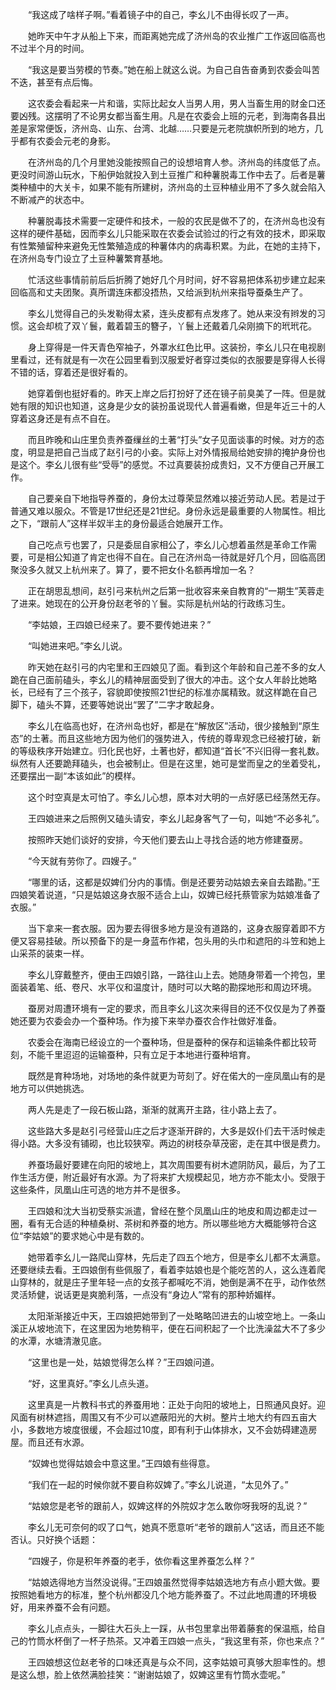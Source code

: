 　　“我这成了啥样子啊。”看着镜子中的自己，李幺儿不由得长叹了一声。

　　她昨天中午才从船上下来，而距离她完成了济州岛的农业推广工作返回临高也不过半个月的时间。

　　“我这是要当劳模的节奏。”她在船上就这么说。为自己自告奋勇到农委会叫苦不迭，甚至有点后悔。

　　这农委会看起来一片和谐，实际比起女人当男人用，男人当畜生用的财金口还要凶残。这摆明了不论男女都当畜生用。凡是在农委会上班的元老，到海南各县出差是家常便饭，济州岛、山东、台湾、北越……只要是元老院旗帜所到的地方，几乎都有农委会元老的身影。

　　在济州岛的几个月里她没能按照自己的设想培育人参。济州岛的纬度低了点。更没时间游山玩水，下船伊始就投入到土豆推广和种薯脱毒工作中去了。后者是薯类种植中的大关卡，如果不能有所建树，济州岛的土豆种植业用不了多久就会陷入不断减产的状态中。

　　种薯脱毒技术需要一定硬件和技术，一般的农民是做不了的，在济州岛也没有这样的硬件基础，因而李幺儿只能采取在农委会试验过的行之有效的技术，即采取有性繁殖留种来避免无性繁殖造成的种薯体内的病毒积累。为此，在她的主持下，在济州岛专门设立了土豆种薯繁育基地。

　　忙活这些事情前前后后折腾了她好几个月时间，好不容易把体系初步建立起来回临高和丈夫团聚。真所谓连床都没捂热，又给派到杭州来指导蚕桑生产了。

　　李幺儿觉得自己的头发勒得太紧，连头皮都有点发疼了。她从来没有辫发的习惯。这会却梳了双丫鬟，戴着碧玉的簪子，丫鬟上还戴着几朵刚摘下的玳玳花。

　　身上穿得是一件天青色窄袖子，外罩水红色比甲。这装扮，李幺儿只在电视剧里看过，还有就是有一次在公园里看到汉服爱好者穿过类似的衣服要是穿得人长得不错的话，穿着还是很好看的。

　　她穿着倒也挺好看的。昨天上岸之后打扮好了还在镜子前臭美了一阵。但是就她有限的知识也知道，这身是少女的装扮虽说现代人普遍看嫩，但是年近三十的人穿着这身还是有点不自在。

　　而且昨晚和山庄里负责养蚕缫丝的土著“打头”女子见面谈事的时候。对方的态度，明显是把自己当成了赵引弓的小妾。实际上对外情报局给她安排的掩护身份也是这个。李幺儿很有些“受辱”的感觉。不过真要装扮成贵妇，又不方便自己开展工作。

　　自己要亲自下地指导养蚕的，身份太过尊荣显然难以接近劳动人民。若是过于普通又难以服众。不管是17世纪还是21世纪。身份永远是最重要的人物属性。相比之下，“跟前人”这样半奴半主的身份最适合她展开工作。

　　自己吃点亏也罢了，只是委屈自家相公了，李幺儿心想着虽然是革命工作需要，可是相公知道了肯定也得不自在。自己在济州岛一待就是好几个月，回临高团聚没多久就又上杭州来了。算了，要不把女仆名额再增加一名？

　　正在胡思乱想间，赵引弓来杭州之后第一批收容来亲自教育的“一期生”芙蓉走了进来。她现在的公开身份赵老爷的丫鬟。实际是杭州站的行政练习生。

　　“李姑娘，王四娘已经来了。要不要传她进来？”

　　“叫她进来吧。”李幺儿说。

　　昨天她在赵引弓的内宅里和王四娘见了面。看到这个年龄和自己差不多的女人跪在自己面前磕头，李幺儿的精神层面受到了很大的冲击。这个女人年龄比她略长，已经有了三个孩子，容貌即使按照21世纪的标准亦属精致。就这样跪在自己脚下，磕头不算，还要等她说出“罢了”二字才敢起身。

　　李幺儿在临高也好，在济州岛也好，都是在“解放区”活动，很少接触到“原生态”的土著。而且这些地方因为他们的强势进入，传统的尊卑观念已经被打破，新的等级秩序开始建立。归化民也好，土著也好，都知道“首长”不兴旧得一套礼数。纵然有人还要跪拜磕头，也会被制止。但是在这里，她可是堂而皇之的坐着受礼，还要摆出一副“本该如此”的模样。

　　这个时空真是太可怕了。李幺儿心想，原本对大明的一点好感已经荡然无存。

　　王四娘进来之后照例又磕头请安，李幺儿起身客气了一句，叫她“不必多礼”。

　　按照昨天她们谈好的安排，今天他们要去山上寻找合适的地方修建蚕房。

　　“今天就有劳你了。四嫂子。”

　　“哪里的话，这都是奴婢们分内的事情。倒是还要劳动姑娘去亲自去踏勘。”王四娘笑着说道，“只是姑娘这身衣服不适合上山，奴婢已经托蔡管家为姑娘准备了衣服。”

　　当下拿来一套衣服。因为要去得很多地方是没有道路的，这身衣服穿着即不方便又容易挂破。所以预备下的是一身蓝布作裙，包头用的头巾和遮阳的斗笠和她上山采茶的装束一样。

　　李幺儿穿戴整齐，便由王四娘引路，一路往山上去。她随身带着一个挎包，里面装着笔、纸、卷尺、水平仪和温度计，随时可以大略的勘探地形和周边环境。

　　蚕房对周遭环境有一定的要求，而且李幺儿这次来得目的还不仅仅是为了养蚕她还要为农委会办一个蚕种场。作为接下来举办蚕农合作社做好准备。

　　农委会在海南已经设立的一个蚕种场，但是蚕种的保存和运输条件都比较苛刻，不能千里迢迢的运输蚕种，只有立足于本地进行蚕种培育。

　　既然是育种场地，对场地的条件就更为苛刻了。好在偌大的一座凤凰山有的是地方可以供她挑选。

　　两人先是走了一段石板山路，渐渐的就离开主路，往小路上去了。

　　这些路大多是赵引弓经营山庄之后才逐渐开辟的，大多是奴仆们去干活时候走得小路。大多没有铺砌，也比较狭窄。两边的树枝杂草茂密，走在其中很是费力。

　　养蚕场最好要建在向阳的坡地上，其次周围要有树木遮阴防风，最后，为了工作生活方便，附近最好有水源。为了将来扩大规模起见，地方亦不能太小。受限于这些条件，凤凰山庄可选的地方并不是很多。

　　王四娘和沈大当初受蔡实派遣，曾经在整个凤凰山庄的地皮和周边都走过一圈，看有无合适的种植桑树、茶树和养蚕的地方。所以哪些地方大概能够符合这位“李姑娘”的要求她心中是有数的。

　　她带着李幺儿一路爬山穿林，先后走了四五个地方，但是李幺儿都不太满意。还要继续去看。王四娘倒有些佩服了，看着李姑娘也是个能吃苦的人，这么连着爬山穿林的，就是庄子里年轻一点的女孩子都喊吃不消，她倒是满不在乎，动作依然灵活矫健，说话更是爽脆利落，一点没有“身边人”常有的那种娇媚样。

　　太阳渐渐接近中天，王四娘把她带到了一处略略凹进去的山坡空地上。一条山溪正从坡地流下，在这里因为地势稍平，便在石间积起了一个比洗澡盆大不了多少的水潭，水塘清澈见底。

　　“这里也是一处，姑娘觉得怎么样？”王四娘问道。

　　“好，这里真好。”李幺儿点头道。

　　这里真是一片教科书式的养蚕用地：正处于向阳的坡地上，日照通风良好。迎风面有树林遮挡，周围又有不少可以遮蔽阳光的大树。整片土地大约有四五亩大小，多数地方坡度很缓，不会超过10度，即有利于山体排水，又不会妨碍建造房屋。而且还有水源。

　　“奴婢也觉得姑娘会中意这里。”王四娘有些得意。

　　“我们在一起的时候你就不要自称奴婢了。”李幺儿说道，“太见外了。”

　　“姑娘您是老爷的跟前人，奴婢这样的外院奴才怎么敢你呀我呀的乱说？”

　　李幺儿无可奈何的叹了口气，她真不愿意听“老爷的跟前人”这话，而且还不能否认。只好换个话题：

　　“四嫂子，你是积年养蚕的老手，依你看这里养蚕怎么样？”

　　“姑娘选得地方当然没说得。”王四娘虽然觉得李姑娘选地方有点小题大做。要按照她看地方的标准，整个杭州都没几个地方能养蚕了。不过此地周遭的环境极好，用来养蚕不会有问题。

　　李幺儿点点头，一脚往大石头上一踩，从书包里拿出带着藤套的保温瓶，给自己的竹筒水杯倒了一杯子热茶。又冲着王四娘一点头，“我这里有茶，你也来点？”

　　王四娘想这位赵老爷的口味还真是与众不同，这李姑娘可真够大胆率性的。想是这么想，脸上依然满脸挂笑：“谢谢姑娘了，奴婢这里有竹筒水壶呢。”
